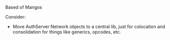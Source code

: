 Based of Mangos


Consider:
* Move AuthServer Network objects to a central lib, just for colocation and consolidation for things like generics, opcodes, etc.


<!-- 

Find a home

public Dictionary<byte, Domain.Battleground> Battlegrounds { get; private set; }


public void InitializeBattlegrounds()
    {
        byte entry;
        DataTable mySqlQuery = new();
        _clusterServiceLocator.WorldCluster.GetWorldDatabase().Query("SELECT * FROM battleground_template", ref mySqlQuery);
        foreach (DataRow row in mySqlQuery.Rows)
        {
            entry = row.As<byte>("id");
            Battlegrounds.Add(entry, new Battleground());

            // TODO: the MAPId needs to be located from somewhere other than the template file
            // BUG: THIS IS AN UGLY HACK UNTIL THE ABOVE IS FIXED
            // Battlegrounds(Entry).Map = row.Item("Map")
            Battlegrounds[entry].MinPlayersPerTeam = row.As<byte>("MinPlayersPerTeam");
            Battlegrounds[entry].MaxPlayersPerTeam = row.As<byte>("MaxPlayersPerTeam");
            Battlegrounds[entry].MinLevel = row.As<byte>("MinLvl");
            Battlegrounds[entry].MaxLevel = row.As<byte>("MaxLvl");
            Battlegrounds[entry].AllianceStartLoc = row.As<int>("AllianceStartLoc");
            Battlegrounds[entry].AllianceStartO = row.As<float>("AllianceStartO");
            Battlegrounds[entry].HordeStartLoc = row.As<int>("HordeStartLoc");
            Battlegrounds[entry].HordeStartO = row.As<float>("HordeStartO");
        }

        _clusterServiceLocator.WorldCluster.Log.WriteLine(LogType.INFORMATION, "World: {0} Battlegrounds Initialized.", mySqlQuery.Rows.Count);
    } -->